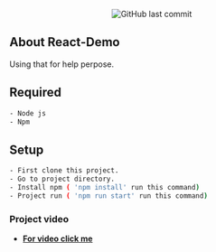 
<p align="center">
  <img alt="GitHub last commit" src="https://img.shields.io/github/last-commit/ShakilAhmedMunna/react-demo">
</p>

## About React-Demo

Using that for help perpose.

## Required 

```bash
- Node js
- Npm 
```


## Setup 
```bash
- First clone this project.
- Go to project directory. 
- Install npm ( 'npm install' run this command)
- Project run ( 'npm run start' run this command)
```



### Project video
- **[For video click me](https://www.loom.com/share/c8d1d384c73a4036a8da101353bfa068)**



